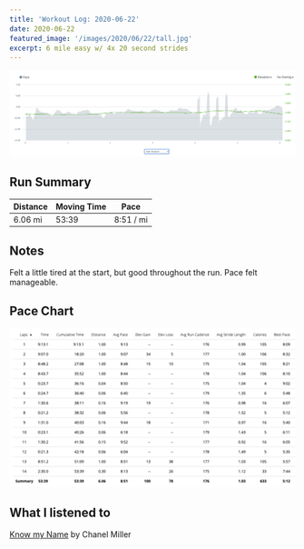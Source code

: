 ```yaml
---
title: 'Workout Log: 2020-06-22'
date: 2020-06-22
featured_image: '/images/2020/06/22/tall.jpg'
excerpt: 6 mile easy w/ 4x 20 second strides
---
```


![](/images/2020/06/22/wide.jpg)

## Run Summary

| Distance   | Moving Time          	| Pace        |
|------------|------------------------|-------------|
|  6.06 mi   |    53:39               |  8:51 / mi  |

## Notes

Felt a little tired at the start, but good throughout the run. Pace felt manageable.

## Pace Chart

![](/images/2020/06/22/splits.png)

## What I listened to
[Know my Name](https://www.goodreads.com/book/show/50196744-know-my-name) by Chanel Miller
